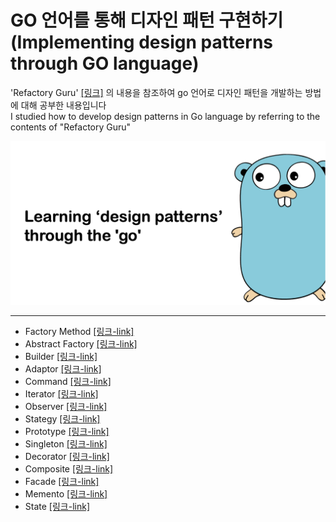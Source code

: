 # GO 언어를 통해 디자인 패턴 구현하기 (Implementing design patterns through GO language)


'Refactory Guru' [[링크]](https://refactoring.guru/ko/design-patterns/abstract-factory) 의 내용을 참조하여 go 언어로 디자인 패턴을 개발하는 방법에 대해 공부한 내용입니다 </br>
I studied how to develop design patterns in Go language by referring to the contents of "Refactory Guru"

![designPattern](go_degin_pattern.png)

-----
* Factory Method [[링크-link]](./factory/readme.md)
* Abstract Factory [[링크-link]](./abstractFactory/readme.md)
* Builder [[링크-link]](./builder/README.md)
* Adaptor [[링크-link]](./adaptor/README.md)
* Command [[링크-link]](./command/README.md.md)
* Iterator [[링크-link]](./iterator/README.md)
* Observer [[링크-link]](./observer/README.md)
* Stategy [[링크-link]](./strategy/README.md)
* Prototype [[링크-link]](./prototype/README.md)
* Singleton [[링크-link]](./singleton/README.md)
* Decorator [[링크-link]](./decorator/README.md)
* Composite [[링크-link]](./composite/README.md)
* Facade [[링크-link]](./facade/README.md)
* Memento [[링크-link]](./memento/README.md)
* State [[링크-link]](./state/README.md)
